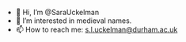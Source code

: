 - 👋 Hi, I’m @SaraUckelman
- 👀 I’m interested in medieval names.
- 📫 How to reach me: s.l.uckelman@durham.ac.uk

<!---
SaraUckelman/SaraUckelman is a ✨ special ✨ repository because its `README.md` (this file) appears on your GitHub profile.
You can click the Preview link to take a look at your changes.
--->
